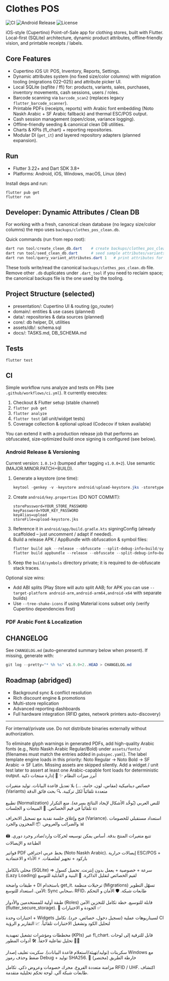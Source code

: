 # Clothes POS

![CI](https://github.com/lionzentany-source/clothes_pos/actions/workflows/ci.yml/badge.svg)
![Android Release](https://github.com/lionzentany-source/clothes_pos/actions/workflows/android-release.yml/badge.svg)
![License](https://img.shields.io/badge/license-Private-informational)

iOS-style (Cupertino) Point-of-Sale app for clothing stores, built with Flutter.
Local-first (SQLite) architecture, dynamic product attributes, offline‑friendly vision, and printable receipts / labels.

## Core Features

- Cupertino iOS UI: POS, Inventory, Reports, Settings.
- Dynamic attributes system (no fixed size/color columns) with migration tooling (migrations 022–025) and attribute picker UI.
- Local SQLite (sqflite / ffi) for: products, variants, sales, purchases, inventory movements, cash sessions, users / roles.
- Barcode scanning via `barcode_scan2` (replaces legacy `flutter_barcode_scanner`).
- Printable PDFs (receipts, reports) with Arabic font embedding (Noto Naskh Arabic + SF Arabic fallback) and thermal ESC/POS output.
- Cash session management (open/close, variance logging).
- Offline-friendly seeding & canonical clean DB utilities.
- Charts & KPIs (fl_chart) + reporting repositories.
- Modular DI (`get_it`) and layered repository adapters (planned expansion).

## Run

- Flutter 3.22+ and Dart SDK 3.8+
- Platforms: Android, iOS, Windows, macOS, Linux (dev)

Install deps and run:

```
flutter pub get
flutter run
```

## Developer: Dynamic Attributes / Clean DB

For working with a fresh, canonical clean database (no legacy size/color columns) the repo uses `backups/clothes_pos_clean.db`.

Quick commands (run from repo root):

```powershell
dart run tool/create_clean_db.dart    # create backups/clothes_pos_clean.db
dart run tool/seed_clean_db.dart      # seed sample attributes/variants
dart run tool/query_variant_attributes.dart 1   # print attributes for variant 1
```

These tools write/read the canonical `backups/clothes_pos_clean.db` file. Remove other `.db` duplicates under `.dart_tool` if you need to reclaim space; the canonical backups file is the one used by the tooling.

## Project Structure (selected)

- presentation/: Cupertino UI & routing (go_router)
- domain/: entities & use cases (planned)
- data/: repositories & data sources (planned)
- core/: db helper, DI, utilities
- assets/db/: schema.sql
- docs/: TASKS.md, DB_SCHEMA.md

## Tests

```
flutter test
```

## CI

Simple workflow runs analyze and tests on PRs (see `.github/workflows/ci.yml`). It currently executes:

1. Checkout & Flutter setup (stable channel)
2. `flutter pub get`
3. `flutter analyze`
4. `flutter test` (all unit/widget tests)
5. Coverage collection & optional upload (Codecov if token available)

You can extend it with a production release job that performs an obfuscated, size‑optimized build once signing is configured (see below).

### Android Release & Versioning

Current version: `1.0.1+3` (bumped after tagging `v1.0.0+2`). Use semantic (MAJOR.MINOR.PATCH+BUILD).

1. Generate a keystore (one time):
   ```powershell
   keytool -genkey -v -keystore android/upload-keystore.jks -storetype JKS -keyalg RSA -keysize 2048 -validity 10000 -alias upload
   ```
2. Create `android/key.properties` (DO NOT COMMIT):
   ```
   storePassword=YOUR_STORE_PASSWORD
   keyPassword=YOUR_KEY_PASSWORD
   keyAlias=upload
   storeFile=upload-keystore.jks
   ```
3. Reference it in `android/app/build.gradle.kts` signingConfig (already scaffolded – just uncomment / adapt if needed).
4. Build a release APK / AppBundle with obfuscation & symbol files:
   ```powershell
   flutter build apk --release --obfuscate --split-debug-info=build/symbols
   flutter build appbundle --release --obfuscate --split-debug-info=build/symbols
   ```
5. Keep the `build/symbols` directory private; it is required to de-obfuscate stack traces.

Optional size wins:

- Add ABI splits (Play Store will auto split AAB; for APK you can use `--target-platform android-arm,android-arm64,android-x64` with separate builds)
- Use `--tree-shake-icons` if using Material icons subset only (verify Cupertino dependencies first)

### PDF Arabic Font & Localization

## CHANGELOG

See `CHANGELOG.md` (auto-generated summary below when present). If missing, generate with:

```powershell
git log --pretty="* %h %s" v1.0.0+2..HEAD > CHANGELOG.md
```

## Roadmap (abridged)

- Background sync & conflict resolution
- Rich discount engine & promotions
- Multi-store replication
- Advanced reporting dashboards
- Full hardware integration (RFID gates, network printers auto-discovery)

---

For internal/private use. Do not distribute binaries externally without authorization.

To eliminate glyph warnings in generated PDFs, add high-quality Arabic fonts (e.g., Noto Naskh Arabic Regular/Bold) under `assets/fonts/` (filenames must match the entries added in `pubspec.yaml`). The label template engine loads in this priority: Noto Regular -> Noto Bold -> SF Arabic -> SF Latin. Missing assets are skipped silently. Add a widget / unit test later to assert at least one Arabic-capable font loads for deterministic output.
أبرز ميزات النظام ✨
🧠 إدارة منتجات ذكية

خصائص ديناميكية (مقاس، لون، خامة، …) بلا تعديل قاعدة البيانات.
توليد متغيرات (Variants) متعددة تلقائياً لكل تركيبة.
🔍 بحث فائق الدقة

تطبيع (Normalization) للنص العربي (يُوحِّد الأشكال لإيجاد النتائج بسرعة).
منع التكرار تلقائياً في قيم الخصائص.
🛒 المبيعات و الجلسات 💵

فتح وإغلاق جلسة نقدية مع تسجيل الانحراف (Variance).
استعداد مستقبلي للخصومات والضرائب والعروض.
📦 المخزون والجرد 📊

تتبع متغيرات المنتج بدقة.
أساس يمكن توسيعه لحركات وارد/صادر وجرد دوري.
🖨️ الطباعة و الإيصالات

فواتير PDF بخط عربي احترافي (Noto Naskh Arabic).
إيصالات حرارية ESC/POS + باركود + تجهيز لملصقات.
⚡ الأداء و الاعتمادية

محلي بالكامل (SQLite) ⇒ سرعة + خصوصية + يعمل بدون إنترنت.
تحميل كسول (Lazy Loading) لقيم الخصائص لتقليل الذاكرة.
🧩 البنية و القابلية للتوسع

طبقات واضحة + DI باستخدام get_it.
ترحيلات منظمة (Migrations) تسهّل التطوير الآمن.
استعداد للتوسع: Sync سحابي، RFID، طابعات شبكة.
🛡️ الأمان و التحكم

طبقة أولية للمستخدمين والأدوار (Roles) قابلة للتوسيع.
خطة تكامل للتخزين الآمن (flutter_secure_storage).
🧪 الجودة و الاختبارات ✅

اختبارات وحدة + Widgets لسيناريوهات عملية (تسجيل دخول، خصائص، جرد).
تكامل CI لتحليل الكود وتشغيل الاختبارات تلقائياً.
📈 التقارير و الرؤية

مخططات ومؤشرات تشغيل تمهيدية (KPIs) عبر fl_chart.
قابل للترقية إلى لوحات تحليل تفاعلية لاحقاً.
🛠️ أدوات المطور 👨‍💻

سكربتات (توليد/تهيئة/استعلام قاعدة البيانات).
سكربت تغليف إصدار Windows مع ضغط وحذف رموز Debug + توليد SHA256.
🚀 خارطة الطريق (مختصر)

مزامنة متعددة الفروع.
محرك خصومات وعروض ذكي.
تكامل RFID / UHF.
اكتشاف طابعات شبكة آلي.
لوحة تحكم تحليلية متقدمة.
